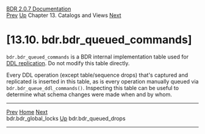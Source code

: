   [BDR 2.0.7 Documentation](README.md)                                                                                                                     
  [Prev](catalog-bdr-global-locks.md "bdr.bdr_global_locks")   [Up](catalogs-views.md)    Chapter 13. Catalogs and Views    [Next](catalog-bdr-queued-drops.md "bdr.bdr_queued_drops")  


# [13.10. bdr.bdr_queued_commands]

`bdr.bdr_queued_commands` is a BDR internal implementation
table used for [DDL replication](ddl-replication.md). Do not modify
this table directly.

Every DDL operation (except table/sequence drops) that\'s captured and
replicated is inserted in this table, as is every operation manually
queued via `bdr.bdr_queue_ddl_commands()`. Inspecting this
table can be useful to determine what schema changes were made when and
by whom.



  ------------------------------------------------------ ------------------------------------------ ------------------------------------------------------
  [Prev](catalog-bdr-global-locks.md)       [Home](README.md)        [Next](catalog-bdr-queued-drops.md)  
  bdr.bdr_global_locks                                    [Up](catalogs-views.md)                                    bdr.bdr_queued_drops
  ------------------------------------------------------ ------------------------------------------ ------------------------------------------------------
